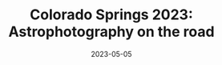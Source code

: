 ---
title:  "Colorado Springs 2023: Astrophotography on the road"
type: Imaging Session
date: 2023-05-05
categories: [ Travelogue ]
tags: [ moon, rocket, milky way, m13, antares,"Florissant Fossil Beds" ]
image: assets/images/videos/cosprings2023.jpg
youtubeid: ZnoGRFi9Skc
description: "Gear: Svbony sv503 70ED 70mm (420mm f/7 or 336mm f/5 with reducer) doublet refractor, Sony Alpha 6300 mirrorless camera, assorted Samyang manual focus lenses, Sky Watcher Star Adventurer GTi 'go to' mount, Manfrotto tripod. Targets: Milky Way, Moon, SpaceX Crew-5 Dragon trunk, M13, Orion constellation, Venus, and Antares region with part of Rho Ophiuchi."
---